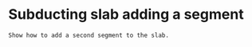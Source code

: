 Subducting slab adding a segment
================================

```{todo}
Show how to add a second segment to the slab.
```